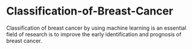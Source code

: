 # Classification-of-Breast-Cancer
Classification of breast cancer by using machine learning is an essential field of research is to improve the early identification and prognosis of breast cancer.
